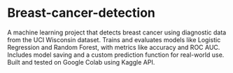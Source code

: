 # Breast-cancer-detection
A machine learning project that detects breast cancer using diagnostic data from the UCI Wisconsin dataset. Trains and evaluates models like Logistic Regression and Random Forest, with metrics like accuracy and ROC AUC. Includes model saving and a custom prediction function for real-world use. Built and tested on Google Colab using Kaggle API.
